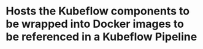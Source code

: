 # Hosts the Kubeflow components to be wrapped into Docker images to be referenced in a Kubeflow Pipeline
